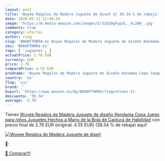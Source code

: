 ```yaml
---
layout: post
title: 'Wuyee Regalos de Madera Juguete de diseñ al 39.34 % de rebaja'
date: 2020-05-31 12:04:54
image: 'https://m.media-amazon.com/images/I/31OzDqFyp3L._SL200_.jpg'
comments: true
category: ofertas
author: ring
slug: 'B088FTHRR4-es Wuyee Regalos de Madera Juguete de diseño Kendama Copa...'
sku: 'B088FTHRR4-es'
tags: [ 'juguetes', ]
actualPrice: 2.76 EUR
currency: EUR
price: 2.76
comparePrice: 4.55 EUR
prodname: 'Wuyee Regalos de Madera Juguete de diseño Kendama Copa Juego para niños Juguetes Hechos a Mano de la Bola de Captura de Habilidad'
country: 'es'
flag: '🇪🇸'
brand: ''
buyurl: 'https://www.amazon.es/dp/B088FTHRR4/?tag=tolees-21'
descuento: '39.34'
average: '2.76'
---
```


Tienes [Wuyee Regalos de Madera Juguete de diseño Kendama Copa Juego para niños Juguetes Hechos a Mano de la Bola de Captura de Habilidad](https://www.amazon.es/dp/B088FTHRR4/?tag=tolees-21) con precio final de  2.76 EUR (original: 4.55 EUR) (39.34 %  de rebaja) aqui!

[![Wuyee Regalos de Madera Juguete de diseñ](https://m.media-amazon.com/images/I/31OzDqFyp3L._SL200_.jpg)](https://www.amazon.es/dp/B088FTHRR4/?tag=tolees-21)

🔎:


[🛒 Comprar!!!](https://www.amazon.es/dp/B088FTHRR4/?tag=tolees-21)
